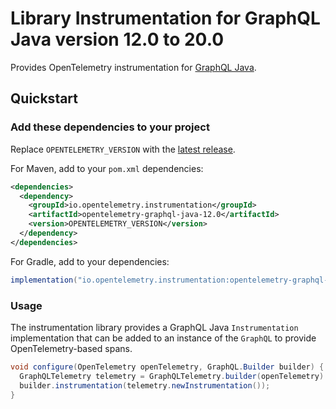 # Library Instrumentation for GraphQL Java version 12.0 to 20.0

Provides OpenTelemetry instrumentation for [GraphQL Java](https://www.graphql-java.com/).

## Quickstart

### Add these dependencies to your project

Replace `OPENTELEMETRY_VERSION` with the [latest
release](https://mvnrepository.com/artifact/io.opentelemetry.instrumentation/opentelemetry-graphql-java-12.0).

For Maven, add to your `pom.xml` dependencies:

```xml
<dependencies>
  <dependency>
    <groupId>io.opentelemetry.instrumentation</groupId>
    <artifactId>opentelemetry-graphql-java-12.0</artifactId>
    <version>OPENTELEMETRY_VERSION</version>
  </dependency>
</dependencies>
```

For Gradle, add to your dependencies:

```groovy
implementation("io.opentelemetry.instrumentation:opentelemetry-graphql-java-12.0:OPENTELEMETRY_VERSION")
```

### Usage

The instrumentation library provides a GraphQL Java `Instrumentation` implementation that can be
added to an instance of the `GraphQL` to provide OpenTelemetry-based spans.

```java
void configure(OpenTelemetry openTelemetry, GraphQL.Builder builder) {
  GraphQLTelemetry telemetry = GraphQLTelemetry.builder(openTelemetry).build();
  builder.instrumentation(telemetry.newInstrumentation());
}
```
